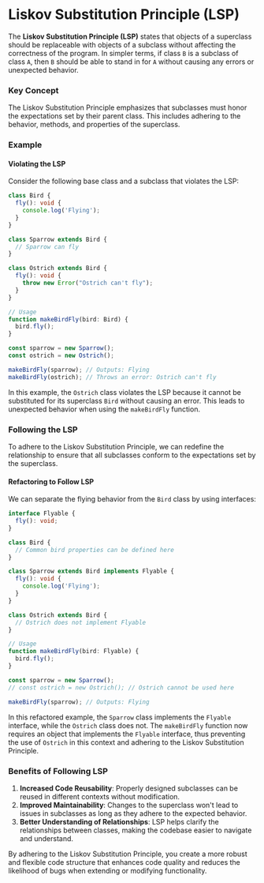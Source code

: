 # Liskov Substitution Principle (LSP)

The **Liskov Substitution Principle (LSP)** states that objects of a superclass should be replaceable with objects of a subclass without affecting the correctness of the program. In simpler terms, if class `B` is a subclass of class `A`, then `B` should be able to stand in for `A` without causing any errors or unexpected behavior.

### Key Concept

The Liskov Substitution Principle emphasizes that subclasses must honor the expectations set by their parent class. This includes adhering to the behavior, methods, and properties of the superclass.

### Example

#### Violating the LSP

Consider the following base class and a subclass that violates the LSP:

```typescript
class Bird {
  fly(): void {
    console.log('Flying');
  }
}

class Sparrow extends Bird {
  // Sparrow can fly
}

class Ostrich extends Bird {
  fly(): void {
    throw new Error("Ostrich can't fly");
  }
}

// Usage
function makeBirdFly(bird: Bird) {
  bird.fly();
}

const sparrow = new Sparrow();
const ostrich = new Ostrich();

makeBirdFly(sparrow); // Outputs: Flying
makeBirdFly(ostrich); // Throws an error: Ostrich can't fly
```

In this example, the `Ostrich` class violates the LSP because it cannot be substituted for its superclass `Bird` without causing an error. This leads to unexpected behavior when using the `makeBirdFly` function.

### Following the LSP

To adhere to the Liskov Substitution Principle, we can redefine the relationship to ensure that all subclasses conform to the expectations set by the superclass.

#### Refactoring to Follow LSP

We can separate the flying behavior from the `Bird` class by using interfaces:

```typescript
interface Flyable {
  fly(): void;
}

class Bird {
  // Common bird properties can be defined here
}

class Sparrow extends Bird implements Flyable {
  fly(): void {
    console.log('Flying');
  }
}

class Ostrich extends Bird {
  // Ostrich does not implement Flyable
}

// Usage
function makeBirdFly(bird: Flyable) {
  bird.fly();
}

const sparrow = new Sparrow();
// const ostrich = new Ostrich(); // Ostrich cannot be used here

makeBirdFly(sparrow); // Outputs: Flying
```

In this refactored example, the `Sparrow` class implements the `Flyable` interface, while the `Ostrich` class does not. The `makeBirdFly` function now requires an object that implements the `Flyable` interface, thus preventing the use of `Ostrich` in this context and adhering to the Liskov Substitution Principle.

### Benefits of Following LSP

1. **Increased Code Reusability**: Properly designed subclasses can be reused in different contexts without modification.
2. **Improved Maintainability**: Changes to the superclass won't lead to issues in subclasses as long as they adhere to the expected behavior.
3. **Better Understanding of Relationships**: LSP helps clarify the relationships between classes, making the codebase easier to navigate and understand.

By adhering to the Liskov Substitution Principle, you create a more robust and flexible code structure that enhances code quality and reduces the likelihood of bugs when extending or modifying functionality.
